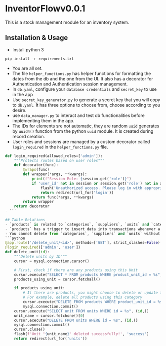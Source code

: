 # InventorFlowv0.0.1

This is a stock management module for an inventory system.

## Installation & Usage

- Install python 3
```python
pip install -r requirements.txt
```
- You are all set.
- The file `helper_functions.py` has helper functions for formatting the dates from the db and the one from the UI. It also has a decorator for Authentication and Authentication session management.
- In `db.yaml`, configure your `database credentials` and `secret_key` to use in the app
- Use `secret_key_generator.py` to generate a secret key that you will copy to `db.yaml`. It has three options to choose from, choose according to you desire.
- use `data_manager.py` to interact and test db functionalities before implementing them in the app.
- The IDs for elements sre not automatic, they are random `uuid` generates by `uuid4()` function from the python `uuid` module. It is created during record creation.
- User roles and sessions are managed by a custom decorator called `login_required` in the `helper_functions.py` file.
```python
def login_required(allowed_roles=['admin']):
    """Protects routes based on user roles"""
    def decorator(func):
        @wraps(func)
        def wrapper(*args, **kwargs):
            print(f"Session Role: {session.get('role')}")
            if 'user_id' not in session or session.get('role') not in allowed_roles:
                flash('Unauthorized access. Please log in with appropriate permissions.', 'danger')
                return redirect(url_for('login'))
            return func(*args, **kwargs)
        return wrapper
    return decorator
- ```

## Table Relations
- `products` is related to `categories`, `suppliers`, `units` and `categories` via `Foreign Keys`.
- `products` has a trigger to insert data into transactions whenever a product is made.
- You cannot delete from `categories`, `suppliers` and `units` without deleting there related children in products like:
```python
@app.route('/delete_unit/<id>', methods=['GET'], strict_slashes=False)
@login_required(['admin', 'user'])
def delete_unit(id):
    """Delete units by ID"""
    cursor = mysql.connection.cursor()

    # First, check if there are any products using this Unit
    cursor.execute("SELECT * FROM products WHERE product_unit_id = %s", (id,))
    products_using_unit = cursor.fetchall()

    if products_using_unit:
        # If there are products, you might choose to delete or update them
        # For example, delete all products using this category
        cursor.execute("DELETE FROM products WHERE product_unit_id = %s", (id,))
        mysql.connection.commit()
    cursor.execute("SELECT unit FROM units WHERE id = %s", (id,))
    unit_name = cursor.fetchone()[0]
    cursor.execute("DELETE FROM units WHERE id = %s", (id,))
    mysql.connection.commit()
    cursor.close()
    flash(f'Unit "{unit_name}" deleted successfully!', 'success')
    return redirect(url_for('units'))
```